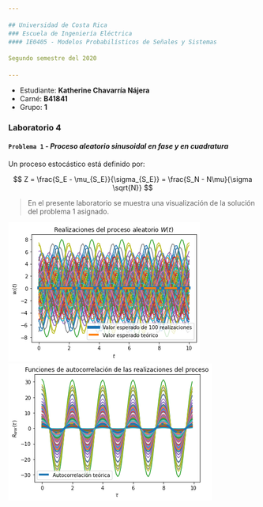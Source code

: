 ```yaml
---

## Universidad de Costa Rica
### Escuela de Ingeniería Eléctrica
#### IE0405 - Modelos Probabilísticos de Señales y Sistemas

Segundo semestre del 2020

---
```


* Estudiante: **Katherine Chavarría Nájera**
* Carné: **B41841**
* Grupo: **1**

### Laboratorio 4
#### `Problema 1` - *Proceso aleatorio sinusoidal en fase y en cuadratura*
Un proceso estocástico está definido por:

$$
Z = \frac{S_E - \mu_{S_E}}{\sigma_{S_E}} = \frac{S_N - N\mu}{\sigma \sqrt{N}}
$$

> En el presente laboratorio se muestra una visualización de la solución del problema 1 asignado. 


![Figura 1](Figura%201.png)
![Figura 2](Figura%202.png)

